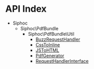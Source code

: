 API Index
=========

* Siphoc
    * Siphoc\PdfBundle
        * Siphoc\PdfBundle\Util
            * [BuzzRequestHandler](Siphoc-PdfBundle-Util-BuzzRequestHandler.md)
            * [CssToInline](Siphoc-PdfBundle-Util-CssToInline.md)
            * [JSToHTML](Siphoc-PdfBundle-Util-JSToHTML.md)
            * [PdfGenerator](Siphoc-PdfBundle-Util-PdfGenerator.md)
            * [RequestHandlerInterface](Siphoc-PdfBundle-Util-RequestHandlerInterface.md)

